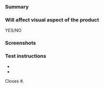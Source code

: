 ### Summary
<!-- Please describe the changes you made. -->

### Will affect visual aspect of the product
<!-- Will eyepatch be affected? -->
YES/NO

### Screenshots <!-- if applicable -->

### Test instructions
<!-- Describe how this pull request can be tested. -->

- 
- 

<!-- Issues that this pull request closes. -->
Closes #.
<!-- Should look like this: `Closes #1, #2, #3.` . -->